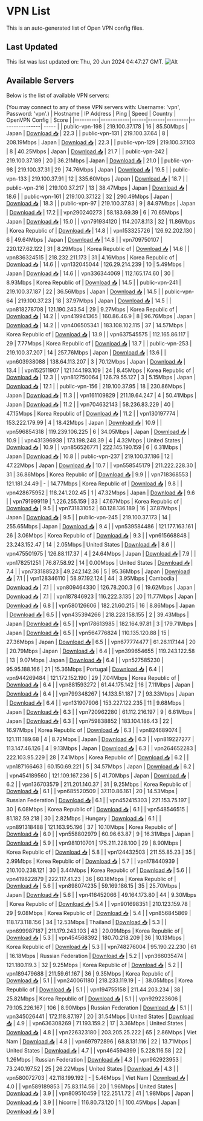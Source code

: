 # VPN List

This is an auto-generated list of Open VPN config files.

## Last Updated

This list was last updated on: Thu, 20 Jun 2024 04:47:27 GMT.
![Alt](https://repobeats.axiom.co/api/embed/186b98318ef1479477931607c1ad7d823f12451f.svg "Repobeats analytics image")

## Available Servers

Below is the list of available VPN servers:

(You may connect to any of these VPN servers with: Username: 'vpn', Password: 'vpn'.)
| Hostname | IP Address | Ping | Speed | Country | OpenVPN Config | Score |
|----------|------------|------|-------|---------|----------------| ----- |
| public-vpn-198 | 219.100.37.178 | 16 | 85.50Mbps | Japan | [Download 📥](./configs/server_0_JP.ovpn) | 22.3 |
| public-vpn-131 | 219.100.37.64 | 8 | 208.19Mbps | Japan | [Download 📥](./configs/server_1_JP.ovpn) | 22.3 |
| public-vpn-129 | 219.100.37.103 | 8 | 40.25Mbps | Japan | [Download 📥](./configs/server_2_JP.ovpn) | 21.7 |
| public-vpn-242 | 219.100.37.189 | 20 | 36.21Mbps | Japan | [Download 📥](./configs/server_3_JP.ovpn) | 21.0 |
| public-vpn-98 | 219.100.37.31 | 29 | 74.76Mbps | Japan | [Download 📥](./configs/server_4_JP.ovpn) | 19.5 |
| public-vpn-133 | 219.100.37.91 | 12 | 335.60Mbps | Japan | [Download 📥](./configs/server_5_JP.ovpn) | 18.7 |
| public-vpn-216 | 219.100.37.217 | 13 | 38.47Mbps | Japan | [Download 📥](./configs/server_6_JP.ovpn) | 18.6 |
| public-vpn-161 | 219.100.37.122 | 32 | 290.49Mbps | Japan | [Download 📥](./configs/server_7_JP.ovpn) | 18.3 |
| public-vpn-97 | 219.100.37.83 | 9 | 84.97Mbps | Japan | [Download 📥](./configs/server_8_JP.ovpn) | 17.2 |
| vpn290240273 | 58.183.69.39 | 6 | 70.65Mbps | Japan | [Download 📥](./configs/server_9_JP.ovpn) | 15.0 |
| vpn791934120 | 114.207.8.113 | 32 | 11.86Mbps | Korea Republic of | [Download 📥](./configs/server_10_KR.ovpn) | 14.8 |
| vpn153325726 | 126.92.202.130 | 6 | 49.64Mbps | Japan | [Download 📥](./configs/server_11_JP.ovpn) | 14.8 |
| vpn709750107 | 220.127.62.122 | 31 | 8.29Mbps | Korea Republic of | [Download 📥](./configs/server_12_KR.ovpn) | 14.6 |
| vpn836324515 | 218.232.211.173 | 31 | 4.16Mbps | Korea Republic of | [Download 📥](./configs/server_13_KR.ovpn) | 14.6 |
| vpn132045044 | 126.29.214.239 | 10 | 5.49Mbps | Japan | [Download 📥](./configs/server_14_JP.ovpn) | 14.6 |
| vpn336344069 | 112.165.174.60 | 30 | 8.93Mbps | Korea Republic of | [Download 📥](./configs/server_15_KR.ovpn) | 14.5 |
| public-vpn-241 | 219.100.37.187 | 22 | 36.56Mbps | Japan | [Download 📥](./configs/server_16_JP.ovpn) | 14.5 |
| public-vpn-64 | 219.100.37.23 | 18 | 37.97Mbps | Japan | [Download 📥](./configs/server_17_JP.ovpn) | 14.5 |
| vpn818278708 | 121.190.243.54 | 29 | 9.27Mbps | Korea Republic of | [Download 📥](./configs/server_18_KR.ovpn) | 14.2 |
| vpn419941365 | 160.86.46.9 | 8 | 96.76Mbps | Japan | [Download 📥](./configs/server_19_JP.ovpn) | 14.2 |
| vpn406505341 | 183.108.102.115 | 37 | 14.57Mbps | Korea Republic of | [Download 📥](./configs/server_20_KR.ovpn) | 13.9 |
| vpn637545575 | 112.165.86.117 | 29 | 7.77Mbps | Korea Republic of | [Download 📥](./configs/server_21_KR.ovpn) | 13.7 |
| public-vpn-253 | 219.100.37.207 | 14 | 257.76Mbps | Japan | [Download 📥](./configs/server_22_JP.ovpn) | 13.6 |
| vpn603938088 | 138.64.113.207 | 3 | 70.12Mbps | Japan | [Download 📥](./configs/server_23_JP.ovpn) | 13.4 |
| vpn152511907 | 121.144.193.109 | 24 | 8.45Mbps | Korea Republic of | [Download 📥](./configs/server_24_KR.ovpn) | 12.3 |
| vpn812750064 | 126.79.55.127 | 3 | 5.15Mbps | Japan | [Download 📥](./configs/server_25_JP.ovpn) | 12.1 |
| public-vpn-156 | 219.100.37.95 | 18 | 230.86Mbps | Japan | [Download 📥](./configs/server_26_JP.ovpn) | 11.3 |
| vpn161109829 | 211.19.64.247 | 4 | 50.41Mbps | Japan | [Download 📥](./configs/server_27_JP.ovpn) | 11.2 |
| vpn704632143 | 58.236.83.229 | 40 | 47.15Mbps | Korea Republic of | [Download 📥](./configs/server_28_KR.ovpn) | 11.2 |
| vpn130197774 | 153.222.179.99 | 4 | 18.42Mbps | Japan | [Download 📥](./configs/server_29_JP.ovpn) | 10.9 |
| vpn596854318 | 119.239.106.225 | 6 | 34.05Mbps | Japan | [Download 📥](./configs/server_30_JP.ovpn) | 10.9 |
| vpn431396938 | 173.198.248.39 | 4 | 4.32Mbps | United States | [Download 📥](./configs/server_31_US.ovpn) | 10.9 |
| vpn856526771 | 222.145.190.159 | 6 | 6.31Mbps | Japan | [Download 📥](./configs/server_32_JP.ovpn) | 10.8 |
| public-vpn-237 | 219.100.37.186 | 12 | 47.22Mbps | Japan | [Download 📥](./configs/server_33_JP.ovpn) | 10.7 |
| vpn558545179 | 211.222.228.30 | 31 | 36.86Mbps | Korea Republic of | [Download 📥](./configs/server_34_KR.ovpn) | 9.9 |
| vpn718368553 | 121.181.24.49 | - | 14.77Mbps | Korea Republic of | [Download 📥](./configs/server_35_KR.ovpn) | 9.8 |
| vpn428675952 | 118.241.202.45 | 1 | 47.32Mbps | Japan | [Download 📥](./configs/server_36_JP.ovpn) | 9.6 |
| vpn791999119 | 1.226.255.159 | 33 | 47.67Mbps | Korea Republic of | [Download 📥](./configs/server_37_KR.ovpn) | 9.5 |
| vpn731831052 | 60.128.136.189 | 16 | 37.87Mbps | Japan | [Download 📥](./configs/server_38_JP.ovpn) | 9.5 |
| public-vpn-245 | 219.100.37.173 | 14 | 255.65Mbps | Japan | [Download 📥](./configs/server_39_JP.ovpn) | 9.4 |
| vpn539584486 | 121.177.163.161 | 26 | 3.06Mbps | Korea Republic of | [Download 📥](./configs/server_40_KR.ovpn) | 9.3 |
| vpn615668848 | 23.243.152.47 | 14 | 2.05Mbps | United States | [Download 📥](./configs/server_41_US.ovpn) | 8.6 |
| vpn475501975 | 126.88.117.37 | 4 | 24.64Mbps | Japan | [Download 📥](./configs/server_42_JP.ovpn) | 7.9 |
| vpn178251251 | 76.87.58.92 | 14 | 0.00Mbps | United States | [Download 📥](./configs/server_43_US.ovpn) | 7.4 |
| vpn733188523 | 49.242.142.36 | 5 | 95.36Mbps | Japan | [Download 📥](./configs/server_44_JP.ovpn) | 7.1 |
| vpn128346110 | 58.97.192.124 | 44 | 3.95Mbps | Cambodia | [Download 📥](./configs/server_45_KH.ovpn) | 7.1 |
| vpn809464330 | 126.78.200.3 | 6 | 19.62Mbps | Japan | [Download 📥](./configs/server_46_JP.ovpn) | 7.1 |
| vpn187846923 | 116.222.3.135 | 20 | 11.77Mbps | Japan | [Download 📥](./configs/server_47_JP.ovpn) | 6.8 |
| vpn580126606 | 182.21.60.215 | 16 | 8.86Mbps | Japan | [Download 📥](./configs/server_48_JP.ovpn) | 6.5 |
| vpn435394266 | 218.228.158.155 | 2 | 39.43Mbps | Japan | [Download 📥](./configs/server_49_JP.ovpn) | 6.5 |
| vpn178613985 | 182.164.97.81 | 3 | 179.71Mbps | Japan | [Download 📥](./configs/server_50_JP.ovpn) | 6.5 |
| vpn564776824 | 110.135.120.88 | 15 | 27.36Mbps | Japan | [Download 📥](./configs/server_51_JP.ovpn) | 6.5 |
| vpn677774477 | 61.26.117.144 | 20 | 20.79Mbps | Japan | [Download 📥](./configs/server_52_JP.ovpn) | 6.4 |
| vpn399654655 | 119.243.122.58 | 13 | 9.07Mbps | Japan | [Download 📥](./configs/server_53_JP.ovpn) | 6.4 |
| vpn527585230 | 95.95.188.166 | 21 | 15.36Mbps | Portugal | [Download 📥](./configs/server_54_PT.ovpn) | 6.4 |
| vpn944269484 | 121.172.152.190 | 29 | 7.04Mbps | Korea Republic of | [Download 📥](./configs/server_55_KR.ovpn) | 6.4 |
| vpn881593272 | 61.44.175.142 | 16 | 7.11Mbps | Japan | [Download 📥](./configs/server_56_JP.ovpn) | 6.4 |
| vpn799348267 | 14.133.51.187 | 7 | 93.33Mbps | Japan | [Download 📥](./configs/server_57_JP.ovpn) | 6.4 |
| vpn131907906 | 153.227.122.235 | 11 | 9.68Mbps | Japan | [Download 📥](./configs/server_58_JP.ovpn) | 6.3 |
| vpn720962280 | 61.112.216.197 | 9 | 6.61Mbps | Japan | [Download 📥](./configs/server_59_JP.ovpn) | 6.3 |
| vpn759838852 | 183.104.186.43 | 22 | 16.97Mbps | Korea Republic of | [Download 📥](./configs/server_60_KR.ovpn) | 6.3 |
| vpn824689074 | 121.111.189.68 | 4 | 8.72Mbps | Japan | [Download 📥](./configs/server_61_JP.ovpn) | 6.3 |
| vpn819227277 | 113.147.46.126 | 4 | 9.13Mbps | Japan | [Download 📥](./configs/server_62_JP.ovpn) | 6.3 |
| vpn264652283 | 222.103.95.229 | 28 | 7.41Mbps | Korea Republic of | [Download 📥](./configs/server_63_KR.ovpn) | 6.2 |
| vpn187166463 | 60.150.69.221 | 5 | 34.57Mbps | Japan | [Download 📥](./configs/server_64_JP.ovpn) | 6.2 |
| vpn454189560 | 121.109.167.236 | 5 | 41.70Mbps | Japan | [Download 📥](./configs/server_65_JP.ovpn) | 6.2 |
| vpn136703579 | 211.201.140.37 | 31 | 9.25Mbps | Korea Republic of | [Download 📥](./configs/server_66_KR.ovpn) | 6.1 |
| vpn685520509 | 37.110.86.161 | 20 | 14.53Mbps | Russian Federation | [Download 📥](./configs/server_67_RU.ovpn) | 6.1 |
| vpn452415303 | 221.153.75.197 | 30 | 6.08Mbps | Korea Republic of | [Download 📥](./configs/server_68_KR.ovpn) | 6.1 |
| vpn548546515 | 81.182.59.218 | 30 | 2.82Mbps | Hungary | [Download 📥](./configs/server_69_HU.ovpn) | 6.1 |
| vpn891318488 | 121.163.95.196 | 37 | 10.10Mbps | Korea Republic of | [Download 📥](./configs/server_70_KR.ovpn) | 6.0 |
| vpn558802979 | 60.96.63.87 | 9 | 16.31Mbps | Japan | [Download 📥](./configs/server_71_JP.ovpn) | 5.9 |
| vpn981010701 | 175.211.228.100 | 29 | 8.90Mbps | Korea Republic of | [Download 📥](./configs/server_72_KR.ovpn) | 5.8 |
| vpn124432503 | 211.55.85.23 | 35 | 2.99Mbps | Korea Republic of | [Download 📥](./configs/server_73_KR.ovpn) | 5.7 |
| vpn178440939 | 210.100.238.121 | 30 | 3.44Mbps | Korea Republic of | [Download 📥](./configs/server_74_KR.ovpn) | 5.6 |
| vpn419822879 | 222.117.41.23 | 36 | 60.18Mbps | Korea Republic of | [Download 📥](./configs/server_75_KR.ovpn) | 5.6 |
| vpn898074235 | 59.169.186.15 | 35 | 25.70Mbps | Japan | [Download 📥](./configs/server_76_JP.ovpn) | 5.6 |
| vpn416452066 | 49.164.173.80 | 44 | 9.30Mbps | Korea Republic of | [Download 📥](./configs/server_77_KR.ovpn) | 5.4 |
| vpn901698351 | 210.123.159.78 | 29 | 9.08Mbps | Korea Republic of | [Download 📥](./configs/server_78_KR.ovpn) | 5.4 |
| vpn856845869 | 118.173.118.156 | 34 | 12.53Mbps | Thailand | [Download 📥](./configs/server_79_TH.ovpn) | 5.3 |
| vpn699987187 | 211.179.243.103 | 43 | 20.09Mbps | Korea Republic of | [Download 📥](./configs/server_80_KR.ovpn) | 5.3 |
| vpn454568392 | 180.70.218.209 | 36 | 10.13Mbps | Korea Republic of | [Download 📥](./configs/server_81_KR.ovpn) | 5.3 |
| vpn748276004 | 95.190.22.230 | 61 | 16.18Mbps | Russian Federation | [Download 📥](./configs/server_82_RU.ovpn) | 5.2 |
| vpn366035474 | 121.180.119.3 | 32 | 9.25Mbps | Korea Republic of | [Download 📥](./configs/server_83_KR.ovpn) | 5.2 |
| vpn189479688 | 211.59.61.167 | 36 | 9.35Mbps | Korea Republic of | [Download 📥](./configs/server_84_KR.ovpn) | 5.1 |
| vpn240061180 | 218.233.119.19 | - | 38.05Mbps | Korea Republic of | [Download 📥](./configs/server_85_KR.ovpn) | 5.1 |
| vpn194755158 | 211.44.203.234 | 38 | 25.82Mbps | Korea Republic of | [Download 📥](./configs/server_86_KR.ovpn) | 5.1 |
| vpn929223606 | 79.105.226.167 | 106 | 8.90Mbps | Russian Federation | [Download 📥](./configs/server_87_RU.ovpn) | 5.1 |
| vpn345026441 | 172.118.87.197 | 20 | 31.54Mbps | United States | [Download 📥](./configs/server_88_US.ovpn) | 4.9 |
| vpn636308269 | 71.193.159.2 | 17 | 3.36Mbps | United States | [Download 📥](./configs/server_89_US.ovpn) | 4.8 |
| vpn226323180 | 203.205.25.222 | 65 | 2.86Mbps | Viet Nam | [Download 📥](./configs/server_90_VN.ovpn) | 4.8 |
| vpn697972896 | 68.8.131.116 | 22 | 13.71Mbps | United States | [Download 📥](./configs/server_91_US.ovpn) | 4.7 |
| vpn464594399 | 5.228.116.58 | 22 | 1.26Mbps | Russian Federation | [Download 📥](./configs/server_92_RU.ovpn) | 4.3 |
| vpn962923953 | 73.240.197.52 | 25 | 26.22Mbps | United States | [Download 📥](./configs/server_93_US.ovpn) | 4.3 |
| vpn580072703 | 42.118.199.192 | - | 5.46Mbps | Viet Nam | [Download 📥](./configs/server_94_VN.ovpn) | 4.0 |
| vpn589189853 | 75.83.114.56 | 20 | 1.96Mbps | United States | [Download 📥](./configs/server_95_US.ovpn) | 3.9 |
| vpn809510459 | 122.251.1.72 | 41 | 1.98Mbps | Japan | [Download 📥](./configs/server_96_JP.ovpn) | 3.9 |
| hicorre | 116.80.73.120 | 1 | 100.45Mbps | Japan | [Download 📥](./configs/server_97_JP.ovpn) | 3.9 |
